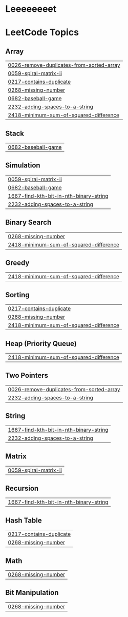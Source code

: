 # Leeeeeeeet
<!---LeetCode Topics Start-->
# LeetCode Topics
## Array
|  |
| ------- |
| [0026-remove-duplicates-from-sorted-array](https://github.com/MinjuKwak01/Leeeeeeeet/tree/master/0026-remove-duplicates-from-sorted-array) |
| [0059-spiral-matrix-ii](https://github.com/MinjuKwak01/Leeeeeeeet/tree/master/0059-spiral-matrix-ii) |
| [0217-contains-duplicate](https://github.com/MinjuKwak01/Leeeeeeeet/tree/master/0217-contains-duplicate) |
| [0268-missing-number](https://github.com/MinjuKwak01/Leeeeeeeet/tree/master/0268-missing-number) |
| [0682-baseball-game](https://github.com/MinjuKwak01/Leeeeeeeet/tree/master/0682-baseball-game) |
| [2232-adding-spaces-to-a-string](https://github.com/MinjuKwak01/Leeeeeeeet/tree/master/2232-adding-spaces-to-a-string) |
| [2418-minimum-sum-of-squared-difference](https://github.com/MinjuKwak01/Leeeeeeeet/tree/master/2418-minimum-sum-of-squared-difference) |
## Stack
|  |
| ------- |
| [0682-baseball-game](https://github.com/MinjuKwak01/Leeeeeeeet/tree/master/0682-baseball-game) |
## Simulation
|  |
| ------- |
| [0059-spiral-matrix-ii](https://github.com/MinjuKwak01/Leeeeeeeet/tree/master/0059-spiral-matrix-ii) |
| [0682-baseball-game](https://github.com/MinjuKwak01/Leeeeeeeet/tree/master/0682-baseball-game) |
| [1667-find-kth-bit-in-nth-binary-string](https://github.com/MinjuKwak01/Leeeeeeeet/tree/master/1667-find-kth-bit-in-nth-binary-string) |
| [2232-adding-spaces-to-a-string](https://github.com/MinjuKwak01/Leeeeeeeet/tree/master/2232-adding-spaces-to-a-string) |
## Binary Search
|  |
| ------- |
| [0268-missing-number](https://github.com/MinjuKwak01/Leeeeeeeet/tree/master/0268-missing-number) |
| [2418-minimum-sum-of-squared-difference](https://github.com/MinjuKwak01/Leeeeeeeet/tree/master/2418-minimum-sum-of-squared-difference) |
## Greedy
|  |
| ------- |
| [2418-minimum-sum-of-squared-difference](https://github.com/MinjuKwak01/Leeeeeeeet/tree/master/2418-minimum-sum-of-squared-difference) |
## Sorting
|  |
| ------- |
| [0217-contains-duplicate](https://github.com/MinjuKwak01/Leeeeeeeet/tree/master/0217-contains-duplicate) |
| [0268-missing-number](https://github.com/MinjuKwak01/Leeeeeeeet/tree/master/0268-missing-number) |
| [2418-minimum-sum-of-squared-difference](https://github.com/MinjuKwak01/Leeeeeeeet/tree/master/2418-minimum-sum-of-squared-difference) |
## Heap (Priority Queue)
|  |
| ------- |
| [2418-minimum-sum-of-squared-difference](https://github.com/MinjuKwak01/Leeeeeeeet/tree/master/2418-minimum-sum-of-squared-difference) |
## Two Pointers
|  |
| ------- |
| [0026-remove-duplicates-from-sorted-array](https://github.com/MinjuKwak01/Leeeeeeeet/tree/master/0026-remove-duplicates-from-sorted-array) |
| [2232-adding-spaces-to-a-string](https://github.com/MinjuKwak01/Leeeeeeeet/tree/master/2232-adding-spaces-to-a-string) |
## String
|  |
| ------- |
| [1667-find-kth-bit-in-nth-binary-string](https://github.com/MinjuKwak01/Leeeeeeeet/tree/master/1667-find-kth-bit-in-nth-binary-string) |
| [2232-adding-spaces-to-a-string](https://github.com/MinjuKwak01/Leeeeeeeet/tree/master/2232-adding-spaces-to-a-string) |
## Matrix
|  |
| ------- |
| [0059-spiral-matrix-ii](https://github.com/MinjuKwak01/Leeeeeeeet/tree/master/0059-spiral-matrix-ii) |
## Recursion
|  |
| ------- |
| [1667-find-kth-bit-in-nth-binary-string](https://github.com/MinjuKwak01/Leeeeeeeet/tree/master/1667-find-kth-bit-in-nth-binary-string) |
## Hash Table
|  |
| ------- |
| [0217-contains-duplicate](https://github.com/MinjuKwak01/Leeeeeeeet/tree/master/0217-contains-duplicate) |
| [0268-missing-number](https://github.com/MinjuKwak01/Leeeeeeeet/tree/master/0268-missing-number) |
## Math
|  |
| ------- |
| [0268-missing-number](https://github.com/MinjuKwak01/Leeeeeeeet/tree/master/0268-missing-number) |
## Bit Manipulation
|  |
| ------- |
| [0268-missing-number](https://github.com/MinjuKwak01/Leeeeeeeet/tree/master/0268-missing-number) |
<!---LeetCode Topics End-->